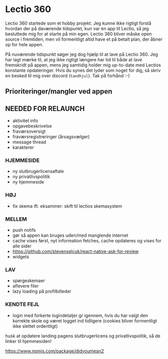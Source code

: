 # Lectio 360
Lectio 360 startede som et hobby projekt. Jeg kunne ikke rigtigt forstå hvordan der på daværende tidspunkt, kun var èn app til Lectio, så jeg besluttede mig for at starte på min egen. Lectio 360 bliver måske open source i fremtiden, men vil formentligt altid have et på betalt plan, der åbner op for hele appen. 

På nuværende tidspunkt søger jeg dog hjælp til at lave på Lectio 360. Jeg har lagt mærke til, at jeg ikke rigtigt længere har tid til både at lave fremskridt på appen, mens jeg samtidig holder mig up-to-date med Lectios konstante opdateringer. Hvis du synes det lyder som noget for dig, så skriv en besked til mig over discord (`tandhjul`). Tak på forhånd :-)

## Prioriteringer/mangler ved appen

## NEEDED FOR RELAUNCH
- aktivitet info
- opgavebeskrivelse
- fraværsoversigt
- fraværsregistreringer (årsagsvælger) 
- message thread
- karakterer

### HJEMMESIDE
- ny slutbrugerlicensaftale
- ny privatlivspolitik
- ny hjemmeside

### __HØJ__
- fix skema ift. eksaminer: skift til lectios skemasystem

### __MELLEM__
- push notifs
- gør så appen kan bruges uden/med manglende internet
- cache vises først, nyt information fetches, cache opdateres og vises for alle sider
- https://github.com/stevenselcuk/react-native-ask-for-review
- widgets

### __LAV__
- spørgeskemaer
- aflevere filer
- lazy loading på profilbilleder

### __KENDTE FEJL__
- login med forkerte logindetaljer gr igennem, hvis du har valgt den korrekte skole og været logget ind tidligere (cookies bliver formentligt ikke slettet ordentligt)

husk at opdatere landing pagens slutbrugerlicens og privatlivspolitik, så de linker til hjemmesiden!

https://www.npmjs.com/package/didyoumean2 
